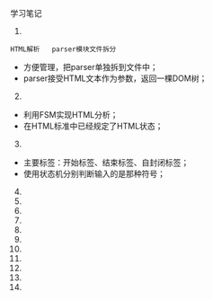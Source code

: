 学习笔记

1.  

    HTML解析   parser模块文件拆分

   + 方便管理，把parser单独拆到文件中；
   + parser接受HTML文本作为参数，返回一棵DOM树；

   

2.  

   + 利用FSM实现HTML分析；
   + 在HTML标准中已经规定了HTML状态；

    

3.  

   + 主要标签：开始标签、结束标签、自封闭标签；
   + 使用状态机分别判断输入的是那种符号；

    

4.  

    

    

5.  

    

    

6.  

    

    

7.   

    

   

8.  

    

    

9.  

    

    

10.  

     

     

11.  

     

     

12.  

     

     

13.  

     

    

14.  

     

    ​          

    

